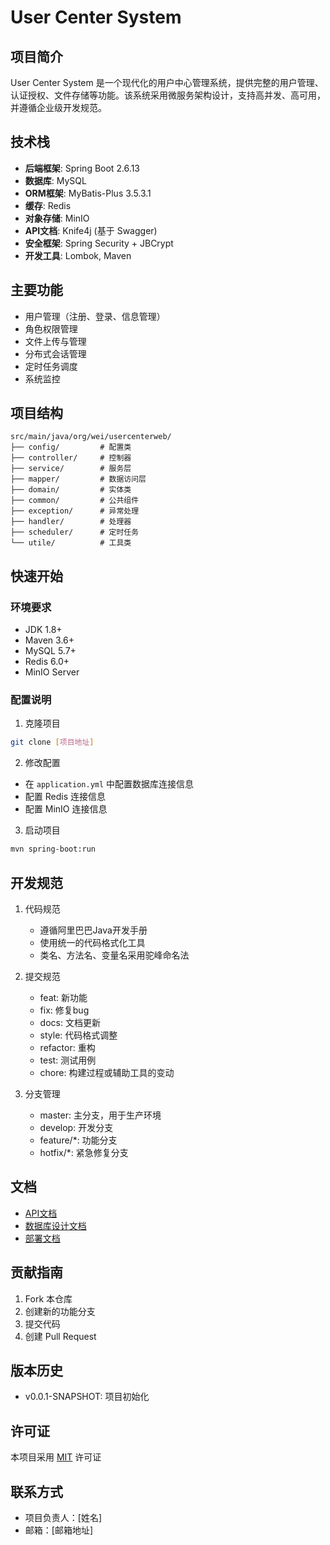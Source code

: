 # User Center System

## 项目简介
User Center System 是一个现代化的用户中心管理系统，提供完整的用户管理、认证授权、文件存储等功能。该系统采用微服务架构设计，支持高并发、高可用，并遵循企业级开发规范。

## 技术栈
- **后端框架**: Spring Boot 2.6.13
- **数据库**: MySQL
- **ORM框架**: MyBatis-Plus 3.5.3.1
- **缓存**: Redis
- **对象存储**: MinIO
- **API文档**: Knife4j (基于 Swagger)
- **安全框架**: Spring Security + JBCrypt
- **开发工具**: Lombok, Maven

## 主要功能
- 用户管理（注册、登录、信息管理）
- 角色权限管理
- 文件上传与管理
- 分布式会话管理
- 定时任务调度
- 系统监控

## 项目结构
```
src/main/java/org/wei/usercenterweb/
├── config/         # 配置类
├── controller/     # 控制器
├── service/        # 服务层
├── mapper/         # 数据访问层
├── domain/         # 实体类
├── common/         # 公共组件
├── exception/      # 异常处理
├── handler/        # 处理器
├── scheduler/      # 定时任务
└── utile/          # 工具类
```

## 快速开始

### 环境要求
- JDK 1.8+
- Maven 3.6+
- MySQL 5.7+
- Redis 6.0+
- MinIO Server

### 配置说明
1. 克隆项目
```bash
git clone [项目地址]
```

2. 修改配置
- 在 `application.yml` 中配置数据库连接信息
- 配置 Redis 连接信息
- 配置 MinIO 连接信息

3. 启动项目
```bash
mvn spring-boot:run
```

## 开发规范
1. 代码规范
   - 遵循阿里巴巴Java开发手册
   - 使用统一的代码格式化工具
   - 类名、方法名、变量名采用驼峰命名法

2. 提交规范
   - feat: 新功能
   - fix: 修复bug
   - docs: 文档更新
   - style: 代码格式调整
   - refactor: 重构
   - test: 测试用例
   - chore: 构建过程或辅助工具的变动

3. 分支管理
   - master: 主分支，用于生产环境
   - develop: 开发分支
   - feature/*: 功能分支
   - hotfix/*: 紧急修复分支

## 文档
- [API文档](http://localhost:8080/doc.html)
- [数据库设计文档](docs/database.md)
- [部署文档](docs/deploy.md)

## 贡献指南
1. Fork 本仓库
2. 创建新的功能分支
3. 提交代码
4. 创建 Pull Request

## 版本历史
- v0.0.1-SNAPSHOT: 项目初始化

## 许可证
本项目采用 [MIT](LICENSE) 许可证

## 联系方式
- 项目负责人：[姓名]
- 邮箱：[邮箱地址] 

